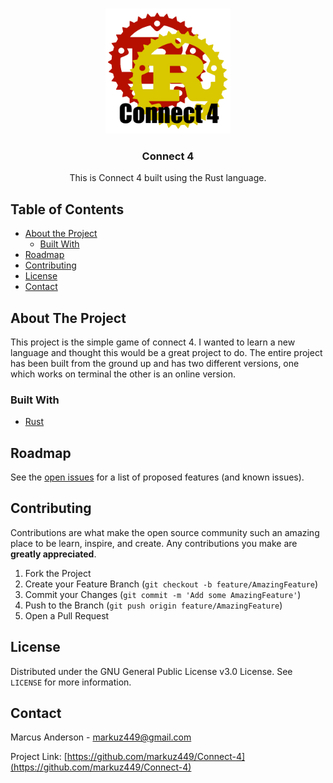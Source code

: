 <!-- PROJECT LOGO -->
<br />
<p align="center">
  <a href="https://github.com/markuz449/Connect-4">
    <img src="images/logo.png" alt="Logo" width="200" height="200">
  </a>

  <h3 align="center">Connect 4</h3>

  <p align="center">
    This is Connect 4 built using the Rust language.
  </p>
</p>



<!-- TABLE OF CONTENTS -->
## Table of Contents

* [About the Project](#about-the-project)
  * [Built With](#built-with)
* [Roadmap](#roadmap)
* [Contributing](#contributing)
* [License](#license)
* [Contact](#contact)



<!-- ABOUT THE PROJECT -->
## About The Project

This project is the simple game of connect 4. I wanted to learn a new language and thought this would be a great project to do. The entire project has been built from the ground up and has two different versions, one which works on terminal the other is an online version.


### Built With

* [Rust](https://www.rust-lang.org/)


<!-- ROADMAP -->
## Roadmap

See the [open issues](https://github.com/markuz449/Connect-4/issues) for a list of proposed features (and known issues).



<!-- CONTRIBUTING -->
## Contributing

Contributions are what make the open source community such an amazing place to be learn, inspire, and create. Any contributions you make are **greatly appreciated**.

1. Fork the Project
2. Create your Feature Branch (`git checkout -b feature/AmazingFeature`)
3. Commit your Changes (`git commit -m 'Add some AmazingFeature'`)
4. Push to the Branch (`git push origin feature/AmazingFeature`)
5. Open a Pull Request



<!-- LICENSE -->
## License

Distributed under the GNU General Public License v3.0 License. See `LICENSE` for more information.



<!-- CONTACT -->
## Contact

Marcus Anderson - markuz449@gmail.com

Project Link: [https://github.com/markuz449/Connect-4](https://github.com/markuz449/Connect-4)
